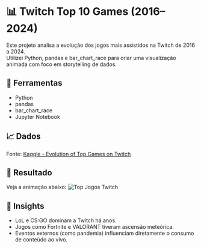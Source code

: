 # 📊 Twitch Top 10 Games (2016–2024)

Este projeto analisa a evolução dos jogos mais assistidos na Twitch de 2016 a 2024.  
Utilizei Python, pandas e bar_chart_race para criar uma visualização animada com foco em storytelling de dados.

## 🔧 Ferramentas
- Python
- pandas
- bar_chart_race
- Jupyter Notebook

## 📈 Dados
Fonte: [Kaggle - Evolution of Top Games on Twitch](https://www.kaggle.com/datasets/rankirsh/evolution-of-top-games-on-twitch)

## 🎥 Resultado
Veja a animação abaixo:
![Top Jogos Twitch](twitch_top10_games.gif)

## 🧠 Insights
- LoL e CS:GO dominam a Twitch há anos.
- Jogos como Fortnite e VALORANT tiveram ascensão meteórica.
- Eventos externos (como pandemia) influenciam diretamente o consumo de conteúdo ao vivo.